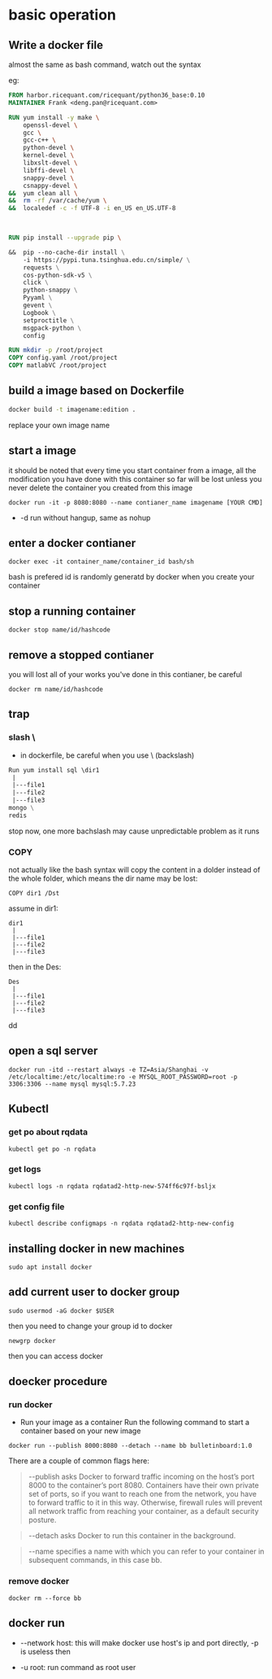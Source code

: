 # basic operation

## Write a docker file
almost the same as bash command, watch out the syntax 

eg:
```Dockerfile
FROM harbor.ricequant.com/ricequant/python36_base:0.10
MAINTAINER Frank <deng.pan@ricequant.com>

RUN yum install -y make \
    openssl-devel \
    gcc \
    gcc-c++ \
    python-devel \
    kernel-devel \
    libxslt-devel \
    libffi-devel \
    snappy-devel \
    csnappy-devel \
&&  yum clean all \
&&  rm -rf /var/cache/yum \
&&  localedef -c -f UTF-8 -i en_US en_US.UTF-8

 

RUN pip install --upgrade pip \

&&  pip --no-cache-dir install \
    -i https://pypi.tuna.tsinghua.edu.cn/simple/ \
    requests \
    cos-python-sdk-v5 \
    click \
    python-snappy \
    Pyyaml \
    gevent \
    Logbook \
    setproctitle \
    msgpack-python \
    config 

RUN mkdir -p /root/project
COPY config.yaml /root/project
COPY matlabVC /root/project

```


## build a image based on Dockerfile

```bash
docker build -t imagename:edition .
```
replace your own image name 

## start a image 

it should be noted that every time you start container from a image, all the modification you have done with 
this container so far will be lost unless you never delete the container you created from this image

```
docker run -it -p 8080:8080 --name contianer_name imagename [YOUR CMD]
```
* -d run without hangup, same as nohup 

## enter a docker contianer 

```
docker exec -it container_name/container_id bash/sh
```
bash is prefered
id is randomly generatd by docker when you create your container 


## stop a running container

```
docker stop name/id/hashcode
```

## remove a stopped contianer
you will lost all of your works you've done in this contianer, be careful 
```
docker rm name/id/hashcode
```



## trap

### slash \
+ in dockerfile, be careful when you use \ (backslash)
``` dockerfile
Run yum install sql \dir1 
 |
 |---file1
 |---file2
 |---file3
mongo \
redis 
```
stop now, one more bachslash may cause unpredictable problem as it runs 


### COPY
not actually like the bash syntax 
will copy the content in a dolder instead of the whole folder, which means the dir name may be lost:

```
COPY dir1 /Dst
```

assume in dir1:
```
dir1 
 |
 |---file1
 |---file2
 |---file3
```

then in the Des:

```
Des 
 |
 |---file1
 |---file2
 |---file3
```

dd


## open a sql server
```
docker run -itd --restart always -e TZ=Asia/Shanghai -v /etc/localtime:/etc/localtime:ro -e MYSQL_ROOT_PASSWORD=root -p 3306:3306 --name mysql mysql:5.7.23
```


## Kubectl

### get po about rqdata
```
kubectl get po -n rqdata
```

### get logs 
```
kubectl logs -n rqdata rqdatad2-http-new-574ff6c97f-bsljx
```

### get config file 
```
kubectl describe configmaps -n rqdata rqdatad2-http-new-config
```



## installing docker in new machines 

```
sudo apt install docker 
```



## add current user to docker group  

```
sudo usermod -aG docker $USER
```

then you need to change your group id to docker

```
newgrp docker 
```

then you can access docker


## doecker procedure 
### run docker 

- Run your image as a container
Run the following command to start a container based on your new image

```
docker run --publish 8000:8080 --detach --name bb bulletinboard:1.0
```

There are a couple of common flags here:
> --publish asks Docker to forward traffic incoming on the host’s port 8000 to the container’s port 8080. Containers have their own private set of ports, so if you want to reach one from the network, you have to forward traffic to it in this way. Otherwise, firewall rules will prevent all network traffic from reaching your container, as a default security posture.

> --detach asks Docker to run this container in the background.

> --name specifies a name with which you can refer to your container in subsequent commands, in this case bb.

### remove docker 

```
docker rm --force bb
```


## docker run 

- --network host:
    this will make docker use host's ip and port directly, -p is useless then

- -u root:
    run command as root user